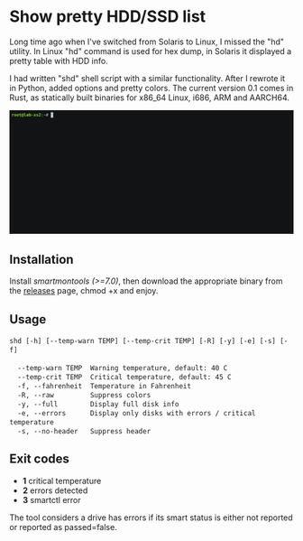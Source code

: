# Show pretty HDD/SSD list

Long time ago when I've switched from Solaris to Linux, I missed the "hd"
utility. In Linux "hd" command is used for hex dump, in Solaris it displayed a
pretty table with HDD info.

I had written "shd" shell script with a similar functionality. After I rewrote
it in Python, added options and pretty colors. The current version 0.1 comes in
Rust, as statically built binaries for x86\_64 Linux, i686, ARM and AARCH64.

<img src="https://raw.githubusercontent.com/alttch/shd/master/demo.gif" />

## Installation

Install *smartmontools (>=7.0)*, then download the appropriate binary from the
[releases](https://github.com/alttch/shd/releases) page, chmod +x and enjoy.

## Usage

```
shd [-h] [--temp-warn TEMP] [--temp-crit TEMP] [-R] [-y] [-e] [-s] [-f]

  --temp-warn TEMP  Warning temperature, default: 40 C
  --temp-crit TEMP  Critical temperature, default: 45 C
  -f, --fahrenheit  Temperature in Fahrenheit
  -R, --raw         Suppress colors
  -y, --full        Display full disk info
  -e, --errors      Display only disks with errors / critical temperature
  -s, --no-header   Suppress header
```

## Exit codes

* **1** critical temperature
* **2** errors detected
* **3** smartctl error

The tool considers a drive has errors if its smart status is either not
reported or reported as passed=false.
